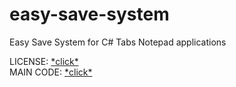 # easy-save-system
Easy Save System for C# Tabs Notepad applications

LICENSE: [\*click\*](https://github.com/MichixYT/easy-save-system/blob/main/LICENSE)<br />
MAIN CODE: [\*click\*](https://github.com/MichixYT/easy-save-system/blob/main/WindowsFormsApp1/Form1.cs)
